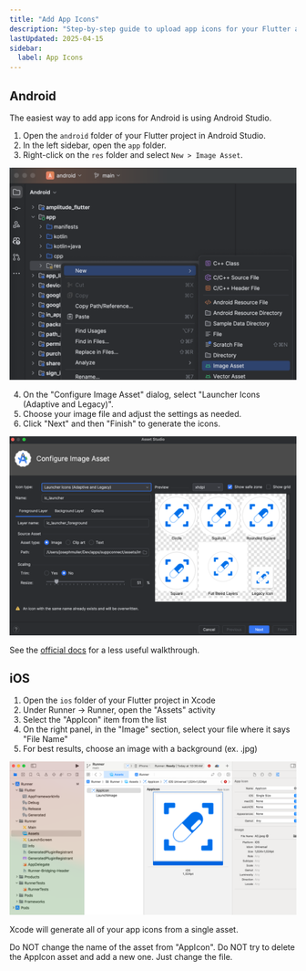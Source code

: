 ```yaml
---
title: "Add App Icons"
description: "Step-by-step guide to upload app icons for your Flutter app"
lastUpdated: 2025-04-15
sidebar:
  label: App Icons
---
```


## Android

The easiest way to add app icons for Android is using Android Studio. 

1. Open the `android` folder of your Flutter project in Android Studio.
2. In the left sidebar, open the `app` folder.
3. Right-click on the `res` folder and select `New > Image Asset`.

![Android Studio Image Asset](./assets/android-studio-asset.png)

4. On the "Configure Image Asset" dialog, select "Launcher Icons (Adaptive and Legacy)".
5. Choose your image file and adjust the settings as needed.
6. Click "Next" and then "Finish" to generate the icons.

![Configure Image Asset](./assets/image-asset.png)

See the [official docs](https://docs.flutter.dev/ui/assets/assets-and-images#updating-the-app-icon) for a less useful walkthrough.

## iOS

1. Open the `ios` folder of your Flutter project in Xcode
2. Under Runner -> Runner, open the "Assets" activity
3. Select the "AppIcon" item from the list 
4. On the right panel, in the "Image" section, select your file where it says "File Name"
5. For best results, choose an image with a background (ex. .jpg)

![Xcode AppIcon](./assets/xcode-asset.png)

Xcode will generate all of your app icons from a single asset.

Do NOT change the name of the asset from "AppIcon". Do NOT try to delete the AppIcon asset and add a new one. Just change the file.